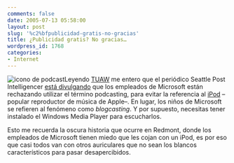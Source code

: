 ```yaml
---
comments: false
date: 2005-07-13 05:58:00
layout: post
slug: '%c2%bfpublicidad-gratis-no-gracias'
title: ¿Publicidad gratis? No gracias…
wordpress_id: 1768
categories:
- Internet
---
```


![icono de podcast](http://www.minid.net/images/12.png)Leyendo [TUAW](http://www.tuaw.com/) me entero que el periódico Seattle Post Intelligencer [está divulgando](http://seattlepi.nwsource.com/business/231986_theinsider11.html) que los empleados de Microsoft están rechazando utilizar el término podcasting, para evitar la referencia al [iPod](http://www.apple.com/ipod/) –popular reproductor de música de Apple–. En lugar, los niños de Microsoft se refieren al fenómeno como _blogcasting_. Y por supuesto, necesitas tener instalado el Windows Media Player para escucharlos.





Esto me recuerda la oscura historia que ocurre en Redmont, donde los empleados de Microsoft tienen miedo que les cojan con un iPod, es por eso que casi todos van con otros auriculares que no sean los blancos característicos para pasar desapercibidos.
